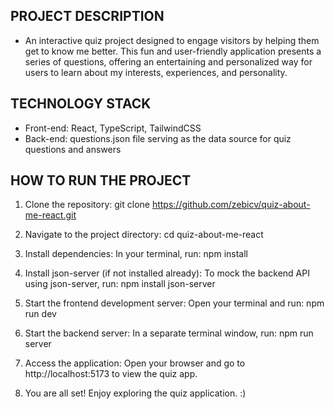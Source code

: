 ## PROJECT DESCRIPTION

- An interactive quiz project designed to engage visitors by helping them get to know me better. This fun and user-friendly application presents a series of questions, offering an entertaining and personalized way for users to learn about my interests, experiences, and personality.

## TECHNOLOGY STACK

- Front-end: React, TypeScript, TailwindCSS
- Back-end: questions.json file serving as the data source for quiz questions and answers

## HOW TO RUN THE PROJECT

1. Clone the repository:
   git clone https://github.com/zebicv/quiz-about-me-react.git

2. Navigate to the project directory:
   cd quiz-about-me-react

3. Install dependencies:
   In your terminal, run:
   npm install

4. Install json-server (if not installed already):
   To mock the backend API using json-server, run:
   npm install json-server

5. Start the frontend development server:
   Open your terminal and run:
   npm run dev

6. Start the backend server:
   In a separate terminal window, run:
   npm run server

7. Access the application:
   Open your browser and go to http://localhost:5173 to view the quiz app.

8. You are all set! Enjoy exploring the quiz application. :)
